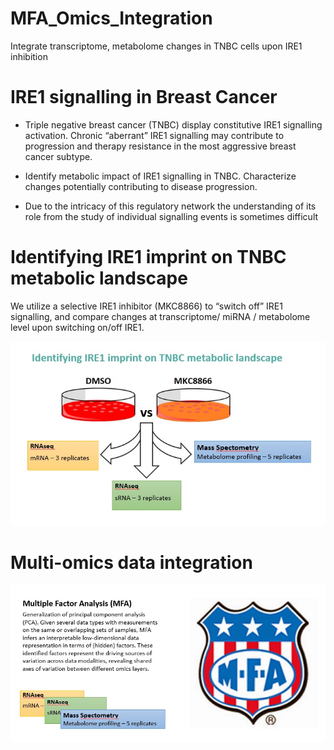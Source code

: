 # MFA_Omics_Integration
 Integrate transcriptome, metabolome changes in TNBC cells upon IRE1 inhibition


# IRE1 signalling in Breast Cancer

* Triple negative breast cancer (TNBC) display constitutive IRE1 signalling activation. Chronic “aberrant” IRE1 signalling may contribute to progression and therapy resistance in the most aggressive breast cancer subtype.

* Identify metabolic impact of IRE1 signalling in TNBC. Characterize changes potentially contributing to disease progression. 

* Due to the intricacy of this regulatory network the understanding of its role from the study of individual signalling events is sometimes difficult

# Identifying IRE1 imprint on TNBC metabolic landscape

We utilize a selective IRE1 inhibitor (MKC8866) to “switch off” IRE1 signalling, and compare changes at transcriptome/ miRNA / metabolome level upon switching on/off IRE1.

![Test Image 1](https://raw.githubusercontent.com/xaitorx/MFA_Omics_Integration/v1/pics/test1.jpg)

# Multi-omics data integration

![Test Image 2](https://raw.githubusercontent.com/xaitorx/MFA_Omics_Integration/v1/pics/test2.jpg)

